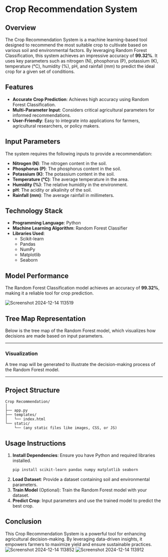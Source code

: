 # Crop Recommendation System

## Overview

The Crop Recommendation System is a machine learning-based tool designed to recommend the most suitable crop to cultivate based on various soil and environmental factors. By leveraging Random Forest Classification, this system achieves an impressive accuracy of **99.32%**. It uses key parameters such as nitrogen (N), phosphorus (P), potassium (K), temperature (°C), humidity (%), pH, and rainfall (mm) to predict the ideal crop for a given set of conditions.

## Features

- **Accurate Crop Prediction**: Achieves high accuracy using Random Forest Classification.
- **Multi-Parameter Input**: Considers critical agricultural parameters for informed recommendations.
- **User-Friendly**: Easy to integrate into applications for farmers, agricultural researchers, or policy makers.

## Input Parameters

The system requires the following inputs to provide a recommendation:

- **Nitrogen (N)**: The nitrogen content in the soil.
- **Phosphorus (P)**: The phosphorus content in the soil.
- **Potassium (K)**: The potassium content in the soil.
- **Temperature (°C)**: The average temperature in the area.
- **Humidity (%)**: The relative humidity in the environment.
- **pH**: The acidity or alkalinity of the soil.
- **Rainfall (mm)**: The average rainfall in millimeters.

## Technology Stack

- **Programming Language**: Python
- **Machine Learning Algorithm**: Random Forest Classifier
- **Libraries Used**:
  - Scikit-learn
  - Pandas
  - NumPy
  - Matplotlib
  - Seaborn

## Model Performance

The Random Forest Classification model achieves an accuracy of **99.32%**, making it a reliable tool for crop prediction.

![Screenshot 2024-12-14 113519](https://github.com/user-attachments/assets/2f83b654-4890-4eb5-9bb6-3cfdf13e52c2)


## Tree Map Representation

Below is the tree map of the Random Forest model, which visualizes how decisions are made based on input parameters.

---

### Visualization

A tree map will be generated to illustrate the decision-making process of the Random Forest model.

---

## Project Structure

```
Crop Recommendation/
│
├── app.py
├── templates/
│   └── index.html
└── static/
    └── (any static files like images, CSS, or JS)
```

## Usage Instructions

1. **Install Dependencies**: Ensure you have Python and required libraries installed.
   ```bash
   pip install scikit-learn pandas numpy matplotlib seaborn
   ```
2. **Load Dataset**: Provide a dataset containing soil and environmental parameters.
3. **Train Model** (Optional): Train the Random Forest model with your dataset.
4. **Predict Crop**: Input parameters and use the trained model to predict the best crop.

## Conclusion

This Crop Recommendation System is a powerful tool for enhancing agricultural decision-making. By leveraging data-driven insights, it empowers farmers to maximize yield and ensure sustainable practices.
![Screenshot 2024-12-14 113852](https://github.com/user-attachments/assets/0a859cf1-961f-453f-941c-75c64cc114b1)
![Screenshot 2024-12-14 113912](https://github.com/user-attachments/assets/9f35639d-3247-4be5-8659-24109586f7e5)

